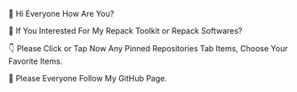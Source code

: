 👋 Hi Everyone How Are You?

👀 If You Interested For My Repack Toolkit or Repack Softwares?  

👇 Please Click or Tap Now Any Pinned Repositories Tab Items, Choose Your Favorite Items.

🙏 Please Everyone Follow My GitHub Page.

<!---
RaptorRepack/RaptorRepack is a ✨ special ✨ repository because its `README.md` (this file) appears on your GitHub profile.
You can click the Preview link to take a look at your changes.
--->
